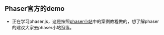 ## Phaser官方的demo

 - 正在学习phaser.js，这是按照[phaser小站](https://www.phaser-china.com/show.html)中的案例教程做的，想了解phaser的建议大家去phaser小站逛逛。